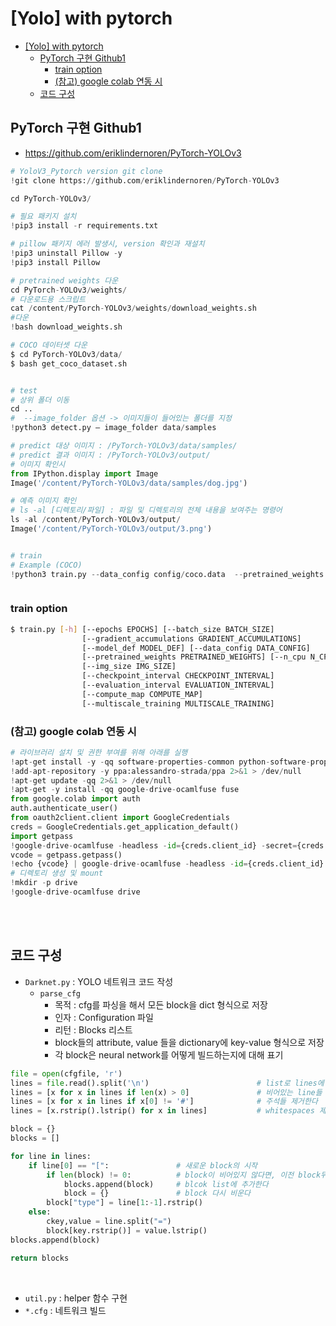 # [Yolo] with pytorch

- [[Yolo] with pytorch](#-yolo--with-pytorch)
  * [PyTorch 구현 Github1](#pytorch----github1)
    + [train option](#train-option)
    + [(참고) google colab 연동 시](#-----google-colab-----)
  * [코드 구성](#-----)
  

## PyTorch 구현 Github1
+ <https://github.com/eriklindernoren/PyTorch-YOLOv3>
```python
# YoloV3_Pytorch version git clone
!git clone https://github.com/eriklindernoren/PyTorch-YOLOv3

cd PyTorch-YOLOv3/

# 필요 패키지 설치
!pip3 install -r requirements.txt

# pillow 패키지 에러 발생시, version 확인과 재설치
!pip3 uninstall Pillow -y
!pip3 install Pillow

# pretrained weights 다운
cd PyTorch-YOLOv3/weights/
# 다운로드용 스크립트
cat /content/PyTorch-YOLOv3/weights/download_weights.sh
#다운
!bash download_weights.sh

# COCO 데이터셋 다운
$ cd PyTorch-YOLOv3/data/
$ bash get_coco_dataset.sh


# test
# 상위 폴더 이동
cd ..
#  --image_folder 옵션 -> 이미지들이 들어있는 폴더를 지정
!python3 detect.py — image_folder data/samples

# predict 대상 이미지 : /PyTorch-YOLOv3/data/samples/
# predict 결과 이미지 : /PyTorch-YOLOv3/output/ 
# 이미지 확인시
from IPython.display import Image
Image('/content/PyTorch-YOLOv3/data/samples/dog.jpg')

# 예측 이미지 확인
# ls -al [디렉토리/파일] : 파일 및 디렉토리의 전체 내용을 보여주는 명령어
ls -al /content/PyTorch-YOLOv3/output/
Image('/content/PyTorch-YOLOv3/output/3.png')


# train
# Example (COCO)
!python3 train.py --data_config config/coco.data  --pretrained_weights weights/darknet53.conv.74



```

### train option
```bash
$ train.py [-h] [--epochs EPOCHS] [--batch_size BATCH_SIZE]
                [--gradient_accumulations GRADIENT_ACCUMULATIONS]
                [--model_def MODEL_DEF] [--data_config DATA_CONFIG]
                [--pretrained_weights PRETRAINED_WEIGHTS] [--n_cpu N_CPU]
                [--img_size IMG_SIZE]
                [--checkpoint_interval CHECKPOINT_INTERVAL]
                [--evaluation_interval EVALUATION_INTERVAL]
                [--compute_map COMPUTE_MAP]
                [--multiscale_training MULTISCALE_TRAINING]
```

### (참고) google colab 연동 시
```python
# 라이브러리 설치 및 권한 부여를 위해 아래를 실행
!apt-get install -y -qq software-properties-common python-software-properties module-init-tools
!add-apt-repository -y ppa:alessandro-strada/ppa 2>&1 > /dev/null
!apt-get update -qq 2>&1 > /dev/null
!apt-get -y install -qq google-drive-ocamlfuse fuse
from google.colab import auth
auth.authenticate_user()
from oauth2client.client import GoogleCredentials
creds = GoogleCredentials.get_application_default()
import getpass
!google-drive-ocamlfuse -headless -id={creds.client_id} -secret={creds.client_secret} < /dev/null 2>&1 | grep URL
vcode = getpass.getpass()
!echo {vcode} | google-drive-ocamlfuse -headless -id={creds.client_id} -secret={creds.client_secret}
# 디렉토리 생성 및 mount
!mkdir -p drive 
!google-drive-ocamlfuse drive
```
<br><br>




## 코드 구성
+ `Darknet.py` : YOLO 네트워크 코드 작성
    + `parse_cfg`
        + 목적 : cfg를 파싱을 해서 모든 block을 dict 형식으로 저장
        + 인자 :  Configuration 파일
        + 리턴 : Blocks 리스트 
        + block들의 attribute, value 들을 dictionary에 key-value 형식으로 저장
        + 각 block은 neural network를 어떻게 빌드하는지에 대해 표기
        
```python
file = open(cfgfile, 'r')
lines = file.read().split('\n')                        # list로 lines에 저장한다
lines = [x for x in lines if len(x) > 0]               # 비어있는 line들 제거한다 
lines = [x for x in lines if x[0] != '#']              # 주석들 제거한다
lines = [x.rstrip().lstrip() for x in lines]           # whitespaces 제거한다

block = {}
blocks = []

for line in lines:
    if line[0] == "[":               # 새로운 block의 시작
        if len(block) != 0:          # block이 비어있지 않다면, 이전 block뒤에 값을 추가한다
            blocks.append(block)     # blcok list에 추가한다 
            block = {}               # block 다시 비운다
        block["type"] = line[1:-1].rstrip()     
    else:
        ckey,value = line.split("=") 
        block[key.rstrip()] = value.lstrip()
blocks.append(block)

return blocks
```
<br>

    
+ `util.py` : helper 함수 구현
+ `*.cfg` : 네트워크 빌드




